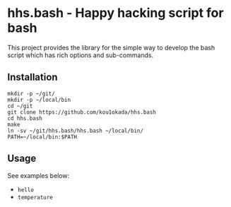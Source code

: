 # hhs.bash - Happy hacking script for bash

This project provides the library for the simple way
to develop the bash script which has rich options and sub-commands.

## Installation

~~~
mkdir -p ~/git/
mkdir -p ~/local/bin
cd ~/git
git clone https://github.com/kou1okada/hhs.bash
cd hhs.bash
make
ln -sv ~/git/hhs.bash/hhs.bash ~/local/bin/
PATH=~/local/bin:$PATH
~~~

## Usage

See examples below:

* `hello`
* `temperature`
